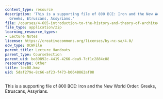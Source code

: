 ```yaml
---
content_type: resource
description: 'This is a supporting file of 800 BCE: Iron and the New World Order:
  Greeks, Etruscans, Assyrians.'
file: /courses/4-605-introduction-to-the-history-and-theory-of-architecture-spring-2012/5daf279e8c66af23f473b0648862af88_lec08.kmz
file_type: application/zip
learning_resource_types:
- Lecture Notes
license: https://creativecommons.org/licenses/by-nc-sa/4.0/
ocw_type: OCWFile
parent_title: Lecture Handouts
parent_type: CourseSection
parent_uid: be89892c-4419-4266-dea9-7cf1c2884c08
resourcetype: Other
title: lec08.kmz
uid: 5daf279e-8c66-af23-f473-b0648862af88
---
```

This is a supporting file of 800 BCE: Iron and the New World Order: Greeks, Etruscans, Assyrians.